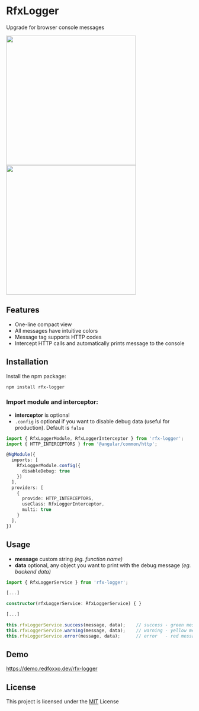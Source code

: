 # RfxLogger

Upgrade for browser console messages

<img src="https://i.ibb.co/y59MBfV/rfx-logger-1.png" width="350" />
<br />
<img src="https://i.ibb.co/6wZcg0x/rfx-http-logger.png" width="350" />

## Features

- One-line compact view
- All messages have intuitive colors
- Message tag supports HTTP codes
- Intercept HTTP calls and automatically prints message to the console

## Installation

Install the npm package:
```bash
npm install rfx-logger
```

### Import module and interceptor:

- __interceptor__ is optional 
- `.config` is optional if you want to disable debug data (useful for production). Default is `false`
```typescript
import { RfxLoggerModule, RfxLoggerInterceptor } from 'rfx-logger';
import { HTTP_INTERCEPTORS } from '@angular/common/http';

@NgModule({
  imports: [
    RfxLoggerModule.config({
      disableDebug: true
    })
  ],
  providers: [
    {
      provide: HTTP_INTERCEPTORS,
      useClass: RfxLoggerInterceptor,
      multi: true
    }
  ],
})
```

## Usage

* __message__
custom string *(eg. function name)*
* __data__
optional, any object you want to print with the debug message *(eg. backend data)*

```typescript
import { RfxLoggerService } from 'rfx-logger';

[...]

constructor(rfxLoggerService: RfxLoggerService) { }

[...]

this.rfxLoggerService.success(message, data);    // success - green message
this.rfxLoggerService.warning(message, data);    // warning - yellow message
this.rfxLoggerService.error(message, data);      // error   - red message
```

## Demo

https://demo.redfoxxo.dev/rfx-logger

## License

This project is licensed under the [MIT](http://vjpr.mit-license.org) License
